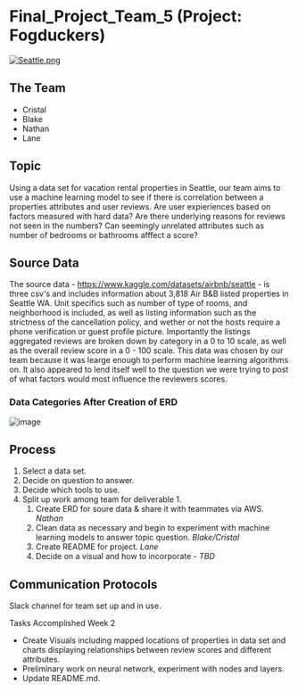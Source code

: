 # Final_Project_Team_5 (Project: Fogduckers) 
[![Seattle.png](https://i.postimg.cc/cLFkXZFD/Seattle.png)](https://postimg.cc/PC8MqGsZ)

## The Team
 - Cristal 
 - Blake
 - Nathan
 - Lane

## Topic
  Using a data set for vacation rental properties in Seattle, our team aims to use a machine learning model to see if there is correlation between a properties attributes and user reviews.  Are user expieriences based on factors measured with hard data?  Are there underlying reasons for reviews not seen in the numbers? Can seemingly unrelated attributes such as number of bedrooms or bathrooms afffect a score?

## Source Data
The source data - https://www.kaggle.com/datasets/airbnb/seattle - is three csv's and includes information about 3,818 Air B&B listed properties in Seattle WA.  Unit specifics such as number of type of rooms, and neighborhood is included, as well as listing information such as the strictness of the cancellation policy, and wether or not the hosts require a phone verification or guest profile picture.  Importantly the listings aggregated reviews are broken down by category in a 0 to 10 scale, as well as the overall review score in a 0 - 100 scale.
This data was chosen by our team because it was learge enough to perform machine learning algorithms on.  It also appeared to lend itself well to the question we were trying to post of what factors would most influence the reviewers scores.

### Data Categories After Creation of ERD
![image](https://user-images.githubusercontent.com/111530580/214310650-2832aa6f-cc3a-471c-bb5b-b4b4c9d1af2a.png)

## Process

1. Select a data set.
2. Decide on question to answer. 
3. Decide which tools to use.
4. Split up work among team for deliverable 1.
   1. Create ERD for soure data & share it with teammates via AWS. *Nathan*
   2. Clean data as necessary and begin to experiment with machine learning models to answer topic question.  *Blake/Cristal*
   3. Create README for project.  *Lane*
   4. Decide on a visual and how to incorporate - *TBD*

## Communication Protocols
Slack channel for team set up and in use.  

Tasks Accomplished Week 2
 - Create Visuals including mapped locations of properties in data set and charts displaying relationships between review scores and different attributes.
 - Preliminary work on neural network, experiment with nodes and layers.
 - Update README.md.
 





